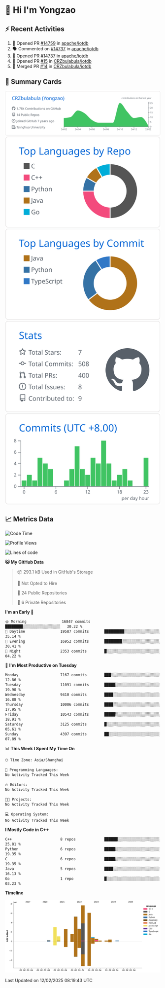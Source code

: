 # 👋 Hi I'm Yongzao

## ⚡ Recent Activities
<!--START_SECTION:activity-->
1. 💪 Opened PR [#14759](https://github.com/apache/iotdb/pull/14759) in [apache/iotdb](https://github.com/apache/iotdb)
2. 🗣 Commented on [#14737](https://github.com/apache/iotdb/pull/14737#issuecomment-2606632528) in [apache/iotdb](https://github.com/apache/iotdb)
3. 💪 Opened PR [#14737](https://github.com/apache/iotdb/pull/14737) in [apache/iotdb](https://github.com/apache/iotdb)
4. 💪 Opened PR [#15](https://github.com/CRZbulabula/iotdb/pull/15) in [CRZbulabula/iotdb](https://github.com/CRZbulabula/iotdb)
5. 🎉 Merged PR [#14](https://github.com/CRZbulabula/iotdb/pull/14) in [CRZbulabula/iotdb](https://github.com/CRZbulabula/iotdb)
<!--END_SECTION:activity-->

## 🎑 Summary Cards

[![](https://raw.githubusercontent.com/CRZbulabula/CRZbulabula/main/profile-summary-card-output/github/0-profile-details.svg)](https://github.com/vn7n24fzkq/github-profile-summary-cards)
[![](https://raw.githubusercontent.com/CRZbulabula/CRZbulabula/main/profile-summary-card-output/github/1-repos-per-language.svg)](https://github.com/vn7n24fzkq/github-profile-summary-cards) [![](https://raw.githubusercontent.com/CRZbulabula/CRZbulabula/main/profile-summary-card-output/github/2-most-commit-language.svg)](https://github.com/vn7n24fzkq/github-profile-summary-cards)
[![](https://raw.githubusercontent.com/CRZbulabula/CRZbulabula/main/profile-summary-card-output/github/3-stats.svg)](https://github.com/vn7n24fzkq/github-profile-summary-cards) [![](https://raw.githubusercontent.com/CRZbulabula/CRZbulabula/main/profile-summary-card-output/github/4-productive-time.svg)](https://github.com/vn7n24fzkq/github-profile-summary-cards)

## 📈 Metrics Data

<!--START_SECTION:waka-->
![Code Time](http://img.shields.io/badge/Code%20Time-811%20hrs%2057%20mins-blue)

![Profile Views](http://img.shields.io/badge/Profile%20Views-0-blue)

![Lines of code](https://img.shields.io/badge/From%20Hello%20World%20I%27ve%20Written-32.1%20million%20lines%20of%20code-blue)

**🐱 My GitHub Data** 

> 📦 293.1 kB Used in GitHub's Storage 
 > 
> 🚫 Not Opted to Hire
 > 
> 📜 24 Public Repositories 
 > 
> 🔑 6 Private Repositories 
 > 
**I'm an Early 🐤** 

```text
🌞 Morning                16847 commits       ████████░░░░░░░░░░░░░░░░░   30.22 % 
🌆 Daytime                19587 commits       █████████░░░░░░░░░░░░░░░░   35.14 % 
🌃 Evening                16952 commits       ████████░░░░░░░░░░░░░░░░░   30.41 % 
🌙 Night                  2353 commits        █░░░░░░░░░░░░░░░░░░░░░░░░   04.22 % 
```
📅 **I'm Most Productive on Tuesday** 

```text
Monday                   7167 commits        ███░░░░░░░░░░░░░░░░░░░░░░   12.86 % 
Tuesday                  11091 commits       █████░░░░░░░░░░░░░░░░░░░░   19.90 % 
Wednesday                9410 commits        ████░░░░░░░░░░░░░░░░░░░░░   16.88 % 
Thursday                 10006 commits       ████░░░░░░░░░░░░░░░░░░░░░   17.95 % 
Friday                   10543 commits       █████░░░░░░░░░░░░░░░░░░░░   18.91 % 
Saturday                 3125 commits        █░░░░░░░░░░░░░░░░░░░░░░░░   05.61 % 
Sunday                   4397 commits        ██░░░░░░░░░░░░░░░░░░░░░░░   07.89 % 
```


📊 **This Week I Spent My Time On** 

```text
🕑︎ Time Zone: Asia/Shanghai

💬 Programming Languages: 
No Activity Tracked This Week

🔥 Editors: 
No Activity Tracked This Week

🐱‍💻 Projects: 
No Activity Tracked This Week

💻 Operating System: 
No Activity Tracked This Week
```

**I Mostly Code in C++** 

```text
C++                      8 repos             ██████░░░░░░░░░░░░░░░░░░░   25.81 % 
Python                   6 repos             █████░░░░░░░░░░░░░░░░░░░░   19.35 % 
C                        6 repos             █████░░░░░░░░░░░░░░░░░░░░   19.35 % 
Java                     5 repos             ████░░░░░░░░░░░░░░░░░░░░░   16.13 % 
Go                       1 repo              █░░░░░░░░░░░░░░░░░░░░░░░░   03.23 % 
```



**Timeline**

![Lines of Code chart](https://raw.githubusercontent.com/CRZbulabula/CRZbulabula/main/assets/bar_graph.png)


 Last Updated on 12/02/2025 08:19:43 UTC
<!--END_SECTION:waka-->

